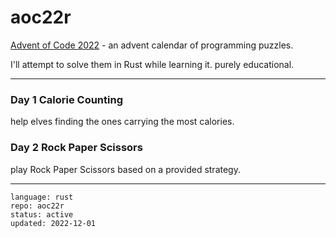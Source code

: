 # aoc22r

[Advent of Code 2022] - an advent calendar of programming puzzles.

I'll attempt to solve them in Rust while learning it. purely educational.

[Advent of Code 2022]:https://adventofcode.com/2022 

---

### Day 1 Calorie Counting

help elves finding the ones carrying the most calories.

### Day 2 Rock Paper Scissors

play Rock Paper Scissors based on a provided strategy.

---

```
language: rust
repo: aoc22r
status: active
updated: 2022-12-01
```